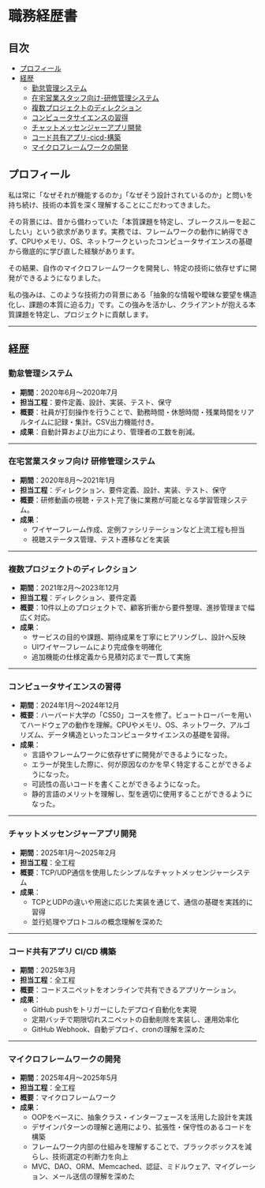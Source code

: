 # 職務経歴書

## 目次

- [プロフィール](#プロフィール)
- [経歴](#経歴)
  - [勤怠管理システム](#勤怠管理システム)
  - [在宅営業スタッフ向け-研修管理システム](#在宅営業スタッフ向け-研修管理システム)
  - [複数プロジェクトのディレクション](#複数プロジェクトのディレクション)
  - [コンピュータサイエンスの習得](#コンピュータサイエンスの習得)
  - [チャットメッセンジャーアプリ開発](#チャットメッセンジャーアプリ開発)
  - [コード共有アプリ-cicd-構築](#コード共有アプリ-cicd-構築)
  - [マイクロフレームワークの開発](#マイクロフレームワークの開発)


## プロフィール

私は常に「なぜそれが機能するのか」「なぜそう設計されているのか」と問いを持ち続け、技術の本質を深く理解することにこだわってきました。

その背景には、昔から備わっていた「本質課題を特定し、ブレークスルーを起こしたい」という欲求があります。実務では、フレームワークの動作に納得できず、CPUやメモリ、OS、ネットワークといったコンピュータサイエンスの基礎から徹底的に学び直した経験があります。

その結果、自作のマイクロフレームワークを開発し、特定の技術に依存せずに開発ができるようになりました。

私の強みは、このような技術力の背景にある「抽象的な情報や曖昧な要望を構造化し、課題の本質に迫る力」です。この強みを活かし、クライアントが抱える本質課題を特定し、プロジェクトに貢献します。

---

## 経歴

### 勤怠管理システム

- **期間**：2020年6月〜2020年7月
- **担当工程**：要件定義、設計、実装、テスト、保守
- **概要**：社員が打刻操作を行うことで、勤務時間・休憩時間・残業時間をリアルタイムに記録・集計。CSV出力機能付き。
- **成果**：自動計算および出力により、管理者の工数を削減。

---

### 在宅営業スタッフ向け 研修管理システム

- **期間**：2020年8月〜2021年1月
- **担当工程**：ディレクション、要件定義、設計、実装、テスト、保守
- **概要**：研修動画の視聴・テスト完了後に業務が可能となる学習管理システム。
- **成果**：
  - ワイヤーフレーム作成、定例ファシリテーションなど上流工程も担当
  - 視聴ステータス管理、テスト遷移などを実装

---

### 複数プロジェクトのディレクション

- **期間**：2021年2月〜2023年12月
- **担当工程**：ディレクション、要件定義
- **概要**：10件以上のプロジェクトで、顧客折衝から要件整理、進捗管理まで幅広く対応。
- **成果**：
  - サービスの目的や課題、期待成果を丁寧にヒアリングし、設計へ反映
  - UIワイヤーフレームにより完成像を明確化
  - 追加機能の仕様定義から見積対応まで一貫して実施

---

### コンピュータサイエンスの習得

- **期間**：2024年1月〜2024年12月
- **概要**：ハーバード大学の「CS50」コースを修了。ビュートローバーを用いてハードウェアの動作を理解。CPUやメモリ、OS、ネットワーク、アルゴリズム、データ構造といったコンピュータサイエンスの基礎を習得。
- **成果**：
  - 言語やフレームワークに依存せずに開発ができるようになった。
  - エラーが発生した際に、何が原因なのかを早く特定することができるようになった。
  - 可読性の高いコードを書くことができるようになった。
  - 静的言語のメリットを理解し、型を適切に使用することができるようになった。

---

### チャットメッセンジャーアプリ開発

- **期間**：2025年1月〜2025年2月
- **担当工程**：全工程
- **概要**：TCP/UDP通信を使用したシンプルなチャットメッセンジャーシステム
- **成果**：
  - TCPとUDPの違いや用途に応じた実装を通じて、通信の基礎を実践的に習得
  - 並行処理やプロトコルの概念理解を深めた


---

### コード共有アプリ CI/CD 構築

- **期間**：2025年3月
- **担当工程**：全工程
- **概要**：コードスニペットをオンラインで共有できるアプリケーション。
- **成果**：
  - GitHub pushをトリガーにしたデプロイ自動化を実現
  - 定期バッチで期限切れスニペットの自動削除を実装し、運用効率化
  - GitHub Webhook、自動デプロイ、cronの理解を深めた

---

### マイクロフレームワークの開発

- **期間**：2025年4月〜2025年5月
- **担当工程**：全工程
- **概要**：マイクロフレームワーク
- **成果**：
  - OOPをベースに、抽象クラス・インターフェースを活用した設計を実践
  - デザインパターンの理解と適用により、拡張性・保守性のあるコードを構築
  - フレームワーク内部の仕組みを理解することで、ブラックボックスを減らし、技術選定の判断力を向上
  - MVC、DAO、ORM、Memcached、認証、ミドルウェア、マイグレーション、メール送信の理解を深めた
